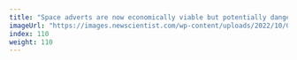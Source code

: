 ```yaml
---
title: "Space adverts are now economically viable but potentially dangerous"
imageUrl: "https://images.newscientist.com/wp-content/uploads/2022/10/06164803/SEI_128334074.jpg?width=600"
index: 110
weight: 110
---
```

